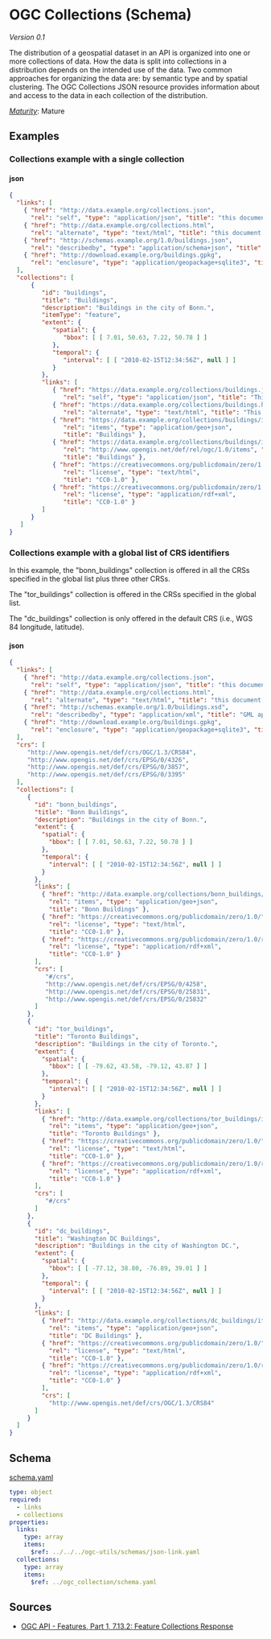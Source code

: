 # OGC Collections (Schema)

*Version 0.1*

The distribution of a geospatial dataset in an API is organized into one or more collections of data. How the data is split into collections in a distribution depends on the intended use of the data. Two common approaches for organizing the data are: by semantic type and by spatial clustering. The OGC Collections JSON resource provides information about and access to the data in each collection of the distribution.

[*Maturity*](https://github.com/cportele/ogcapi-building-blocks#building-block-maturity): Mature

## Examples

### Collections example with a single collection
#### json
```json
{
  "links": [
    { "href": "http://data.example.org/collections.json",
      "rel": "self", "type": "application/json", "title": "this document" },
    { "href": "http://data.example.org/collections.html",
      "rel": "alternate", "type": "text/html", "title": "this document as HTML" },
    { "href": "http://schemas.example.org/1.0/buildings.json",
      "rel": "describedby", "type": "application/schema+json", "title": "JSON schema for Acme Corporation building data" },
    { "href": "http://download.example.org/buildings.gpkg",
      "rel": "enclosure", "type": "application/geopackage+sqlite3", "title": "Bulk download (GeoPackage)", "length": 472546 }
  ],
  "collections": [
      {
         "id": "buildings",
         "title": "Buildings",
         "description": "Buildings in the city of Bonn.",
         "itemType": "feature",
         "extent": {
            "spatial": {
               "bbox": [ [ 7.01, 50.63, 7.22, 50.78 ] ]
            },
            "temporal": {
               "interval": [ [ "2010-02-15T12:34:56Z", null ] ]
            }
         },
         "links": [
            { "href": "https://data.example.org/collections/buildings.json",
               "rel": "self", "type": "application/json", "title": "This collection" },
            { "href": "https://data.example.org/collections/buildings.html",
               "rel": "alternate", "type": "text/html", "title": "This collection as HTML" },
            { "href": "https://data.example.org/collections/buildings/items",
               "rel": "items", "type": "application/geo+json",
               "title": "Buildings" },
            { "href": "https://data.example.org/collections/buildings/items",
               "rel": "http://www.opengis.net/def/rel/ogc/1.0/items", "type": "application/geo+json",
               "title": "Buildings" },
            { "href": "https://creativecommons.org/publicdomain/zero/1.0/",
               "rel": "license", "type": "text/html",
               "title": "CC0-1.0" },
            { "href": "https://creativecommons.org/publicdomain/zero/1.0/rdf",
               "rel": "license", "type": "application/rdf+xml",
               "title": "CC0-1.0" }
         ]
      }
   ]
}
```


### Collections example with a global list of CRS identifiers
In this example, the "bonn_buildings" collection is offered in all the CRSs specified in the global list plus three other CRSs.

The "tor_buildings" collection is offered in the CRSs specified in the global list.

The "dc_buildings" collection is only offered in the default CRS (i.e., WGS 84 longitude, latitude).
#### json
```json
{
  "links": [
    { "href": "http://data.example.org/collections.json",
      "rel": "self", "type": "application/json", "title": "this document" },
    { "href": "http://data.example.org/collections.html",
      "rel": "alternate", "type": "text/html", "title": "this document as HTML" },
    { "href": "http://schemas.example.org/1.0/buildings.xsd",
      "rel": "describedby", "type": "application/xml", "title": "GML application schema for Acme Corporation building data" },
    { "href": "http://download.example.org/buildings.gpkg",
      "rel": "enclosure", "type": "application/geopackage+sqlite3", "title": "Bulk download (GeoPackage)", "length": 472546 }
  ],
  "crs": [
     "http://www.opengis.net/def/crs/OGC/1.3/CRS84",
     "http://www.opengis.net/def/crs/EPSG/0/4326",
     "http://www.opengis.net/def/crs/EPSG/0/3857",
     "http://www.opengis.net/def/crs/EPSG/0/3395"
  ],
  "collections": [
     {
       "id": "bonn_buildings",
       "title": "Bonn Buildings",
       "description": "Buildings in the city of Bonn.",
       "extent": {
         "spatial": {
           "bbox": [ [ 7.01, 50.63, 7.22, 50.78 ] ]
         },
         "temporal": {
           "interval": [ [ "2010-02-15T12:34:56Z", null ] ]
         }
       },
       "links": [
         { "href": "http://data.example.org/collections/bonn_buildings/items",
           "rel": "items", "type": "application/geo+json",
           "title": "Bonn Buildings" },
         { "href": "https://creativecommons.org/publicdomain/zero/1.0/",
           "rel": "license", "type": "text/html",
           "title": "CC0-1.0" },
         { "href": "https://creativecommons.org/publicdomain/zero/1.0/rdf",
           "rel": "license", "type": "application/rdf+xml",
           "title": "CC0-1.0" }
       ],
       "crs": [
          "#/crs",
          "http://www.opengis.net/def/crs/EPSG/0/4258",
          "http://www.opengis.net/def/crs/EPSG/0/25831",
          "http://www.opengis.net/def/crs/EPSG/0/25832"
       ]
     },
     {
       "id": "tor_buildings",
       "title": "Toronto Buildings",
       "description": "Buildings in the city of Toronto.",
       "extent": {
         "spatial": {
           "bbox": [ [ -79.62, 43.58, -79.12, 43.87 ] ]
         },
         "temporal": {
           "interval": [ [ "2010-02-15T12:34:56Z", null ] ]
         }
       },
       "links": [
         { "href": "http://data.example.org/collections/tor_buildings/items",
           "rel": "items", "type": "application/geo+json",
           "title": "Toronto Buildings" },
         { "href": "https://creativecommons.org/publicdomain/zero/1.0/",
           "rel": "license", "type": "text/html",
           "title": "CC0-1.0" },
         { "href": "https://creativecommons.org/publicdomain/zero/1.0/rdf",
           "rel": "license", "type": "application/rdf+xml",
           "title": "CC0-1.0" }
       ],
       "crs": [
          "#/crs"
       ]
     },
     {
       "id": "dc_buildings",
       "title": "Washington DC Buildings",
       "description": "Buildings in the city of Washington DC.",
       "extent": {
         "spatial": {
           "bbox": [ [ -77.12, 38.80, -76.89, 39.01 ] ]
         },
         "temporal": {
           "interval": [ [ "2010-02-15T12:34:56Z", null ] ]
         }
       },
       "links": [
         { "href": "http://data.example.org/collections/dc_buildings/items",
           "rel": "items", "type": "application/geo+json",
           "title": "DC Buildings" },
         { "href": "https://creativecommons.org/publicdomain/zero/1.0/",
           "rel": "license", "type": "text/html",
           "title": "CC0-1.0" },
         { "href": "https://creativecommons.org/publicdomain/zero/1.0/rdf",
           "rel": "license", "type": "application/rdf+xml",
           "title": "CC0-1.0" }
         ],
         "crs": [
           "http://www.opengis.net/def/crs/OGC/1.3/CRS84"
       ]
     }
  ]
}
```

## Schema

[schema.yaml](https://raw.githubusercontent.com/rob-metalinkage/bblocks/v3registry/registereditems/geo/common/data_types/ogc_collections/schema.yaml)

```yaml
type: object
required:
  - links
  - collections
properties:
  links:
    type: array
    items:
      $ref: ../../../ogc-utils/schemas/json-link.yaml
  collections:
    type: array
    items:
      $ref: ../ogc_collection/schema.yaml

```
## Sources

* [OGC API - Features, Part 1, 7.13.2: Feature Collections Response](http://www.opengis.net/doc/IS/ogcapi-features-1/1.0#_response_4)
